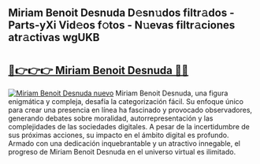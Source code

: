 ## Miriam Benoit Desnuda D𝚎sn𝚞dos filtr𝚊dos - Parts-yXi Vid𝚎os f𝚘tos - N𝚞evas filtr𝚊ciones atr𝚊ctivas wgUKB

# <h2><a href="http://mbb29c4.tromn.icu/?c=Miriam+Benoit+Desnuda">🔗👉👉👉 Miriam Benoit Desnuda 🔗🔗</a></h2>

[![Miriam Benoit Desnuda nuevo](https://i.imgur.com/pEAQMta.gif)](http://mbb29c4.tromn.icu/?c=Miriam+Benoit+Desnuda)
Miriam Benoit Desnuda, una figura enigmática y compleja, desafía la categorización fácil. Su enfoque único para crear una presencia en línea ha fascinado y provocado observadores, generando debates sobre moralidad, autorrepresentación y las complejidades de las sociedades digitales. A pesar de la incertidumbre de sus próximas acciones, su impacto en el ámbito digital es profundo. Armado con una dedicación inquebrantable y un atractivo innegable, el progreso de Miriam Benoit Desnuda en el universo virtual es ilimitado.
